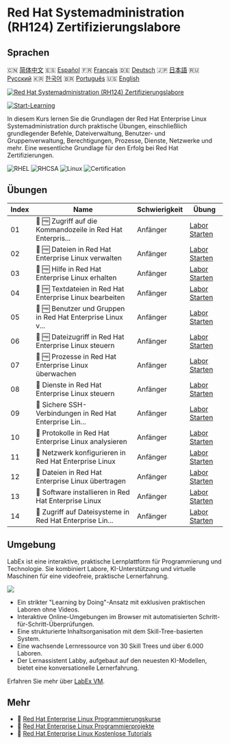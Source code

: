 # Red Hat Systemadministration (RH124) Zertifizierungslabore

## Sprachen

🇨🇳 [简体中文](README_zh.md) 🇪🇸 [Español](README_es.md) 🇫🇷 [Français](README_fr.md) 🇩🇪 [Deutsch](README_de.md) 🇯🇵 [日本語](README_ja.md) 🇷🇺 [Русский](README_ru.md) 🇰🇷 [한국어](README_ko.md) 🇧🇷 [Português](README_pt.md) 🇺🇸 [English](README.md) 

[![Red Hat Systemadministration (RH124) Zertifizierungslabore](https://cover-creator.labex.io/red-hat-system-administration-rh124-labs.png?lang=de)](https://labex.io/de/courses/red-hat-system-administration-rh124-labs)

[![Start-Learning](https://img.shields.io/badge/Start-Learning-whitesmoke?style=for-the-badge)](https://labex.io/de/courses/red-hat-system-administration-rh124-labs)

In diesem Kurs lernen Sie die Grundlagen der Red Hat Enterprise Linux Systemadministration durch praktische Übungen, einschließlich grundlegender Befehle, Dateiverwaltung, Benutzer- und Gruppenverwaltung, Berechtigungen, Prozesse, Dienste, Netzwerke und mehr. Eine wesentliche Grundlage für den Erfolg bei Red Hat Zertifizierungen.

![RHEL](https://img.shields.io/badge/RHEL-whitesmoke?style=for-the-badge&logo=rhel)
![RHCSA](https://img.shields.io/badge/RHCSA-whitesmoke?style=for-the-badge&logo=rhcsa)
![Linux](https://img.shields.io/badge/Linux-whitesmoke?style=for-the-badge&logo=linux)
![Certification](https://img.shields.io/badge/Certification-whitesmoke?style=for-the-badge&logo=certification)


## Übungen

|   Index | Name                                                        | Schwierigkeit   | Übung                                                                                                                                     |
|---------|-------------------------------------------------------------|-----------------|-------------------------------------------------------------------------------------------------------------------------------------------|
|      01 | 📖 🆓 Zugriff auf die Kommandozeile in Red Hat Enterpris... | Anfänger        | <a target='_blank' href='https://labex.io/de/tutorials/rhel-access-command-line-in-red-hat-enterprise-linux-588454'>Labor Starten</a>     |
|      02 | 📖 🆓 Dateien in Red Hat Enterprise Linux verwalten         | Anfänger        | <a target='_blank' href='https://labex.io/de/tutorials/rhel-manage-files-in-red-hat-enterprise-linux-588463'>Labor Starten</a>            |
|      03 | 📖 🆓 Hilfe in Red Hat Enterprise Linux erhalten            | Anfänger        | <a target='_blank' href='https://labex.io/de/tutorials/rhel-get-help-in-red-hat-enterprise-linux-588461'>Labor Starten</a>                |
|      04 | 📖 🆓 Textdateien in Red Hat Enterprise Linux bearbeiten    | Anfänger        | <a target='_blank' href='https://labex.io/de/tutorials/rhel-edit-text-files-in-red-hat-enterprise-linux-588460'>Labor Starten</a>         |
|      05 | 📖 🆓 Benutzer und Gruppen in Red Hat Enterprise Linux v... | Anfänger        | <a target='_blank' href='https://labex.io/de/tutorials/rhel-manage-users-and-groups-in-red-hat-enterprise-linux-588464'>Labor Starten</a> |
|      06 | 📖 🆓 Dateizugriff in Red Hat Enterprise Linux steuern      | Anfänger        | <a target='_blank' href='https://labex.io/de/tutorials/rhel-control-file-access-in-red-hat-enterprise-linux-588458'>Labor Starten</a>     |
|      07 | 📖 🆓 Prozesse in Red Hat Enterprise Linux überwachen       | Anfänger        | <a target='_blank' href='https://labex.io/de/tutorials/rhel-monitor-processes-in-red-hat-enterprise-linux-588465'>Labor Starten</a>       |
|      08 | 📖  Dienste in Red Hat Enterprise Linux steuern             | Anfänger        | <a target='_blank' href='https://labex.io/de/tutorials/rhel-control-services-in-red-hat-enterprise-linux-588459'>Labor Starten</a>        |
|      09 | 📖  Sichere SSH-Verbindungen in Red Hat Enterprise Lin...   | Anfänger        | <a target='_blank' href='https://labex.io/de/tutorials/rhel-secure-ssh-in-red-hat-enterprise-linux-588466'>Labor Starten</a>              |
|      10 | 📖  Protokolle in Red Hat Enterprise Linux analysieren      | Anfänger        | <a target='_blank' href='https://labex.io/de/tutorials/rhel-analyze-logs-in-red-hat-enterprise-linux-588456'>Labor Starten</a>            |
|      11 | 📖  Netzwerk konfigurieren in Red Hat Enterprise Linux      | Anfänger        | <a target='_blank' href='https://labex.io/de/tutorials/rhel-configure-networking-in-red-hat-enterprise-linux-588457'>Labor Starten</a>    |
|      12 | 📖  Dateien in Red Hat Enterprise Linux übertragen          | Anfänger        | <a target='_blank' href='https://labex.io/de/tutorials/rhel-transfer-files-in-red-hat-enterprise-linux-588467'>Labor Starten</a>          |
|      13 | 📖  Software installieren in Red Hat Enterprise Linux       | Anfänger        | <a target='_blank' href='https://labex.io/de/tutorials/rhel-install-software-in-red-hat-enterprise-linux-588462'>Labor Starten</a>        |
|      14 | 📖  Zugriff auf Dateisysteme in Red Hat Enterprise Lin...   | Anfänger        | <a target='_blank' href='https://labex.io/de/tutorials/rhel-access-file-systems-in-red-hat-enterprise-linux-588455'>Labor Starten</a>     |

## Umgebung

LabEx ist eine interaktive, praktische Lernplattform für Programmierung und Technologie. Sie kombiniert Labore, KI-Unterstützung und virtuelle Maschinen für eine videofreie, praktische Lernerfahrung.

![](https://tutorial-screenshot.getvm.io/images/vm-1725247253.png)

- Ein strikter "Learning by Doing"-Ansatz mit exklusiven praktischen Laboren ohne Videos.
- Interaktive Online-Umgebungen im Browser mit automatisierten Schritt-für-Schritt-Überprüfungen.
- Eine strukturierte Inhaltsorganisation mit dem Skill-Tree-basierten System.
- Eine wachsende Lernressource von 30 Skill Trees und über 6.000 Laboren.
- Der Lernassistent Labby, aufgebaut auf den neuesten KI-Modellen, bietet eine konversationelle Lernerfahrung.

Erfahren Sie mehr über [LabEx VM](https://support.labex.io/using-labex/virtual-machine).

## Mehr

- 🔗 [Red Hat Enterprise Linux Programmierungskurse](https://github.com/labex-labs/awesome-programming-courses)
- 🔗 [Red Hat Enterprise Linux Programmierprojekte](https://github.com/labex-labs/awesome-programming-projects)
- 🔗 [Red Hat Enterprise Linux Kostenlose Tutorials](https://github.com/labex-labs/rhel-free-tutorials)

